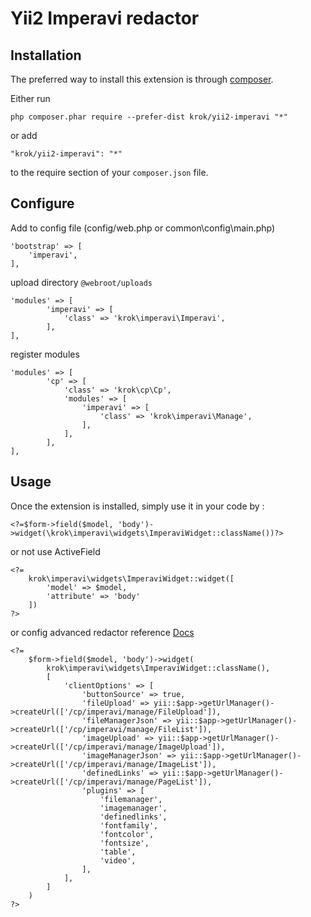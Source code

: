 Yii2 Imperavi redactor
=================

Installation
------------

The preferred way to install this extension is through [composer](http://getcomposer.org/download/).

Either run

```
php composer.phar require --prefer-dist krok/yii2-imperavi "*"
```

or add

```
"krok/yii2-imperavi": "*"
```

to the require section of your `composer.json` file.

Configure
-----------------

Add to config file (config/web.php or common\config\main.php)

```
'bootstrap' => [
    'imperavi',
],
```

upload directory `@webroot/uploads`

```
'modules' => [
        'imperavi' => [
            'class' => 'krok\imperavi\Imperavi',
        ],
],
```

register modules

```
'modules' => [
        'cp' => [
            'class' => 'krok\cp\Cp',
            'modules' => [
                'imperavi' => [
                    'class' => 'krok\imperavi\Manage',
                ],
            ],
        ],
],
```

Usage
-----

Once the extension is installed, simply use it in your code by  :

```
<?=$form->field($model, 'body')->widget(\krok\imperavi\widgets\ImperaviWidget::className())?>
```

or not use ActiveField

```
<?=
    krok\imperavi\widgets\ImperaviWidget::widget([
        'model' => $model,
        'attribute' => 'body'
    ])
?>
```

or config advanced redactor reference [Docs](http://imperavi.com/redactor/docs/)

```
<?=
    $form->field($model, 'body')->widget(
        krok\imperavi\widgets\ImperaviWidget::className(),
        [
            'clientOptions' => [
                'buttonSource' => true,
                'fileUpload' => yii::$app->getUrlManager()->createUrl(['/cp/imperavi/manage/FileUpload']),
                'fileManagerJson' => yii::$app->getUrlManager()->createUrl(['/cp/imperavi/manage/FileList']),
                'imageUpload' => yii::$app->getUrlManager()->createUrl(['/cp/imperavi/manage/ImageUpload']),
                'imageManagerJson' => yii::$app->getUrlManager()->createUrl(['/cp/imperavi/manage/ImageList']),
                'definedLinks' => yii::$app->getUrlManager()->createUrl(['/cp/imperavi/manage/PageList']),
                'plugins' => [
                    'filemanager',
                    'imagemanager',
                    'definedlinks',
                    'fontfamily',
                    'fontcolor',
                    'fontsize',
                    'table',
                    'video',
                ],
            ],
        ]
    )
?>
```